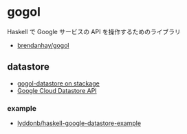# gogol

Haskell で Google サービスの API を操作するためのライブラリ

- [brendanhay/gogol](https://github.com/brendanhay/gogol)

## datastore

- [gogol-datastore on stackage](https://www.stackage.org/package/gogol-datastore)
- [Google Cloud Datastore API](https://cloud.google.com/datastore/reference/rest/?hl=ja)

### example

- [lyddonb/haskell-google-datastore-example](https://github.com/lyddonb/haskell-google-datastore-example)
